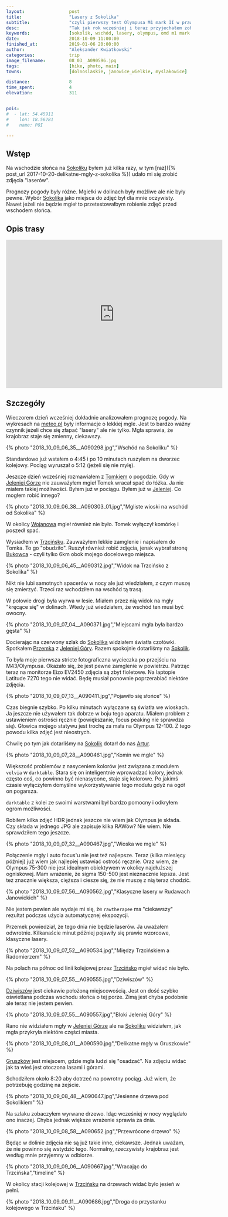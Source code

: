 ```yaml
---
layout:                 post
title:                  "Lasery z Sokolika"
subtitle:               "czyli pierwszy test Olympusa M1 mark II w prawdziwym boju"
desc:                   "Tak jak rok wcześniej i teraz przyjechałem zobaczyć jesień do Jeleniej Góry. Sokolik to najbardziej znany punkt widokowy, który jest najciekawszy w połączeniu z delikatnymi mgłami. Tym razem prognoza była nieoczywista jednak chciałem spróbować. Dodatkowo chciałem przetestować Olympus M1 mark II, na którego zmieniłem z Pentaksa K-S2, i jeszcze się uczyłem obsługi."
keywords:               [sokolik, wschód, lasery, olympus, omd m1 mark ii]
date:                   2018-10-09 11:00:00
finished_at:            2019-01-06 20:00:00
author:                 "Aleksander Kwiatkowski"
categories:             trip
image_filename:         08_03__A090596.jpg
tags:                   [hike, photo, main]
towns:                  [dolnoslaskie, janowice_wielkie, myslakowice]

distance:               8
time_spent:             4
elevation:              311


pois:
#  - lat: 54.45911
#    lon: 18.56281
#    name: POI

---
```


[meteo]: http://www.meteo.pl/

[wiki-sokolik]: https://pl.wikipedia.org/wiki/Sokolik
[wiki-jelenia-gora]: https://pl.wikipedia.org/wiki/Jelenia_G%C3%B3ra
[wiki-wojanow]: https://pl.wikipedia.org/wiki/Wojan%C3%B3w
[wiki-trzcinsko]: https://pl.wikipedia.org/wiki/Trzci%C5%84sko
[wiki-bukowiec]: https://pl.wikipedia.org/wiki/Bukowiec_(powiat_jeleniog%C3%B3rski)
[wiki-dziwiszow]: https://pl.wikipedia.org/wiki/Dziwisz%C3%B3w
[wiki-gruszkow]: https://pl.wikipedia.org/wiki/Gruszk%C3%B3w_(wojew%C3%B3dztwo_dolno%C5%9Bl%C4%85skie)

[jelenia-jest-spoko]: https://www.facebook.com/JeleniajestSPOKO/
[przemek]: https://500px.com/quadalcanal
[artur]: https://www.facebook.com/Swiat.z.obiektywu.Artura.Bociarskiego/

## Wstęp

Na wschodzie słońca na [Sokoliku][wiki-sokolik] byłem już kilka razy,
w tym [raz]({% post_url 2017-10-20-delikatne-mgly-z-sokolika %})
udało mi się zrobić zdjęcia "laserów".

Prognozy pogody były różne. Mgiełki w dolinach były możliwe ale nie były pewne.
Wybór [Sokolika][wiki-sokolik] jako miejsca do zdjęć był dla mnie oczywisty.
Nawet jeżeli nie będzie mgieł to przetestowałbym robienie zdjęć przed wschodem słońca.

## Opis trasy

<iframe height='405' width='590' frameborder='0' allowtransparency='true' scrolling='no' src='https://www.strava.com/activities/1899722489/embed/83afab9b1699d1baafb4b9c2c18ae3f4c53abfb5'></iframe>

## Szczegóły

Wieczorem dzień wcześniej dokładnie analizowałem prognozę pogody.
Na wykresach na [meteo.pl][meteo]
były informacje o lekkiej mgle. Jest to bardzo ważny czynnik jeżeli chce
się złapać "lasery" ale nie tylko. Mgła sprawia, że krajobraz staje się zmienny,
ciekawszy.

{% photo "2018_10_09_06_35__A090298.jpg","Wschód na Sokoliku" %}

Standardowo już wstałem o 4:45 i po 10 minutach ruszyłem na dworzec kolejowy.
Pociąg wyruszał o 5:12 (jeżeli się nie mylę).

Jeszcze dzień wcześniej rozmawiałem z [Tomkiem][jelenia-jest-spoko] o pogodzie. Gdy
w [Jeleniej Górze][wiki-jelenia-gora] nie zauważyłem mgieł Tomek wracał
spać do łóżka. Ja nie miałem takiej możliwości. Byłem już w pociągu.
Byłem już w [Jeleniej][wiki-jelenia-gora]. Co mogłem robić innego?

{% photo "2018_10_09_06_38__A090303_01.jpg","Mgliste wioski na wschód od Sokolika" %}

W okolicy [Wojanowa][wiki-wojanow] mgieł również nie było. Tomek wyłączył
komórkę i poszedł spać.

Wysiadłem w [Trzcińsku][wiki-trzcinsko]. Zauważyłem lekkie zamglenie
i napisałem do Tomka. To go "obudziło". Ruszył również robić zdjęcia, jenak
wybrał stronę [Bukowca][wiki-bukowiec] - czyli tylko 6km obok mojego docelowego miejsca.

{% photo "2018_10_09_06_45__A090312.jpg","Widok na Trzcińsko z Sokolika" %}

Nikt nie lubi samotnych spacerów w nocy ale już wiedziałem, z czym muszę
się zmierzyć. Trzeci raz wchodziłem na wschód tą trasą.

W połowie drogi była wyrwa w lesie. Miałem przez nią widok na mgły "kręcące się"
w dolinach. Wtedy już wiedziałem, że wschód ten musi być owocny.

{% photo "2018_10_09_07_04__A090371.jpg","Miejscami mgła była bardzo gęsta" %}

Docierając na czerwony szlak do [Sokolika][wiki-sokolik] widziałem światła czołówki.
Spotkałem [Przemka][przemek] z [Jeleniej Góry][wiki-jelenia-gora].
Razem spokojnie dotarliśmy na [Sokolik][wiki-sokolik].

To była moje pierwsza stricte fotograficzna wycieczka po przejściu na M43/Olympusa.
Okazało się, że jest pewne zamglenie w powietrzu. Patrząc teraz na monitorze
Eizo EV2450 zdjęcia są zbyt fioletowe. Na laptopie Latitude 7270 tego nie widać.
Będę musiał ponownie poprzerabiać niektóre zdjęcia.

{% photo "2018_10_09_07_13__A090411.jpg","Pojawiło się słońce" %}

Czas biegnie szybko. Po kilku minutach wyłączane są światła we wioskach.
Ja jeszcze nie używałem tak dobrze w boju tego aparatu. Miałem problem z ustawieniem
ostrości ręcznie (powiększanie, focus peaking nie sprawdza się). Głowica mojego statywu
jest trochę za mała na Olympus 12-100. Z tego powodu kilka zdjęć jest nieostrych.

Chwilę po tym jak dotarliśmy na [Sokolik][wiki-sokolik] dotarł do nas
[Artur][artur].

{% photo "2018_10_09_07_28__A090461.jpg","Komin we mgle" %}

Większość problemów z nasyceniem kolorów jest związana z modułem `velvia` w
`darktable`. Stara się on inteligentnie wprowadzać kolory, jednak często coś,
co powinno być nienasycone, staje się kolorowe. Po jakimś czasie wyłączyłem
domyślne wykorzystywanie tego modułu gdyż na ogół on pogarsza.

`darktable` z kolei ze swoimi warstwami był bardzo pomocny i odkryłem ogrom
możliwości.

Robiłem kilka zdjęć HDR jednak jeszcze nie wiem jak Olympus je składa. Czy składa w jednego
JPG ale zapisuje kilka RAWów? Nie wiem. Nie sprawdziłem tego jeszcze.

<!-- {% photo "2018_10_09_07_30__A090463.jpg","Pomarańczowe warstwy" %} -->
{% photo "2018_10_09_07_32__A090467.jpg","Wioska we mgle" %}

Połączenie mgły i auto focus'u nie jest też najlepsze. Teraz (kilka miesięcy później)
już wiem jak najlepiej
ustawiać ostrość ręcznie. Oraz wiem, że Olympus 75-300 nie jest idealnym
obiektywem w okolicy najdłuższej ogniskowej. Mam wrażenie, że sigma 150-500 jest
nieznacznie lepsza. Jest też znacznie większa, cięższa i ciesze się, że
nie muszę z nią teraz chodzić.

{% photo "2018_10_09_07_56__A090562.jpg","Klasyczne lasery w Rudawach Janowickich" %}

Nie jestem pewien ale wydaje mi się, że `rawtherapee` ma "ciekawszy"
rezultat podczas użycia automatycznej ekspozycji.

Przemek powiedział, że tego dnia nie będzie laserów. Ja uważałem odwrotnie.
Kilkanaście minut później pojawiły się prawie wzorcowe, klasyczne lasery.

{% photo "2018_10_09_07_52__A090534.jpg","Między Trzcińskiem a Radomierzem" %}

Na polach na północ od linii kolejowej przez [Trzcińsko][wiki-trzcinsko]
mgieł widać nie było.

{% photo "2018_10_09_07_55__A090555.jpg","Dziwiszów" %}

[Dziwiszów][wiki-dziwiszow] jest ciekawie położoną miejscowością. Jest on
dość szybko oświetlana podczas wschodu słońca o tej porze. Zimą jest chyba
podobnie ale teraz nie jestem pewien.

{% photo "2018_10_09_07_55__A090557.jpg","Bloki Jeleniej Góry" %}

Rano nie widziałem mgły w [Jeleniej Górze][wiki-jelenia-gora] ale
na [Sokoliku][wiki-sokolik] widziałem,
jak mgła przykryła niektóre części miasta.

{% photo "2018_10_09_08_01__A090590.jpg","Delikatne mgły w Gruszkowie" %}

[Gruszków][wiki-gruszkow] jest miejscem, gdzie mgła ludzi się "osadzać".
Na zdjęciu widać jak ta wieś jest otoczona lasami i górami.

<!-- {% photo "2018_10_09_08_00__A090584.jpg","Lasery w przełęczy pod Szwajcarką" %} -->

Schodziłem około 8:20 aby dotrzeć na powrotny pociąg. Już wiem, że potrzebuję
godzinę na zejście.

{% photo "2018_10_09_08_48__A090647.jpg","Jesienne drzewa pod Sokolikiem" %}

Na szlaku zobaczyłem wyrwane drzewo. Idąc wcześniej w nocy wyglądało ono inaczej.
Chyba jednak większe wrażenie sprawia za dnia.

{% photo "2018_10_09_08_58__A090652.jpg","Przewrócone drzewo" %}

Będąc w dolinie zdjęcia nie są już takie inne, ciekawsze. Jednak uważam, że
nie powinno się wstydzić tego. Normalny, rzeczywisty krajobraz jest
według mnie przyjemny w odbiorze.

{% photo "2018_10_09_09_06__A090667.jpg","Wracając do Trzcińska","timeline" %}

W okolicy stacji kolejowej w [Trzcińsku][wiki-trzcinsko] na drzewach widać
było jesień w pełni.

{% photo "2018_10_09_09_11__A090686.jpg","Droga do przystanku kolejowego w Trzcińsku" %}

<!-- {% photo "2018_10_09_09_15__A090698.jpg","Jesienne Trzcińsko","timeline" %} -->
